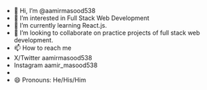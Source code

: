 - 👋 Hi, I’m @aamirmasood538
- 👀 I’m interested in Full Stack Web Development
- 🌱 I’m currently learning React.js.
- 💞️ I’m looking to collaborate on practice projects of full stack web development.
- 📫 How to reach me
- X/Twitter aamirmasood538
- Instagram aamir_masood538
- 
- 😄 Pronouns: He/His/Him

<!---
aamirmasood538/aamirmasood538 is a ✨ special ✨ repository because its `README.md` (this file) appears on your GitHub profile.
You can click the Preview link to take a look at your changes.
--->
